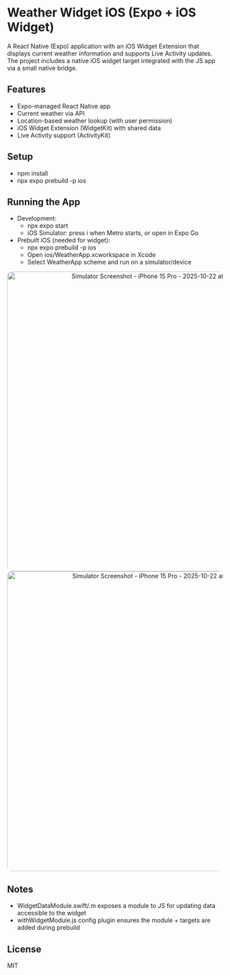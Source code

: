 # Weather Widget iOS (Expo + iOS Widget)
A React Native (Expo) application with an iOS Widget Extension that displays current weather information and supports Live Activity updates. The project includes a native iOS widget target integrated with the JS app via a small native bridge.

## Features
- Expo-managed React Native app
- Current weather via API
- Location-based weather lookup (with user permission)
- iOS Widget Extension (WidgetKit) with shared data
- Live Activity support (ActivityKit)

## Setup
   - npm install
   - npx expo prebuild -p ios 

## Running the App
- Development:
  - npx expo start
  - iOS Simulator: press i when Metro starts, or open in Expo Go
- Prebuilt iOS (needed for widget):
  - npx expo prebuild -p ios
  - Open ios/WeatherApp.xcworkspace in Xcode
  - Select WeatherApp scheme and run on a simulator/device

<p align="center">
  <img src="https://github.com/user-attachments/assets/12cd09b4-bff6-4747-b8c0-a11deb144391" 
       alt="Simulator Screenshot - iPhone 15 Pro - 2025-10-22 at 17 04 50" 
       height="700px" 
       style="border-radius:10px; margin-right:5px;"/>
  <img src="https://github.com/user-attachments/assets/088388f5-fb21-4aef-ad4d-4f931999248d" 
       alt="Simulator Screenshot - iPhone 15 Pro - 2025-10-22 at 17 00 51" 
       height="700px" 
       style="border-radius:10px;"/>
</p>


## Notes
- WidgetDataModule.swift/.m exposes a module to JS for updating data accessible to the widget
- withWidgetModule.js config plugin ensures the module + targets are added during prebuild


## License
MIT
